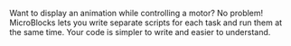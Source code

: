 Want to display an animation while controlling a motor? No problem! MicroBlocks lets you write separate scripts for each task and run them at the same time. Your code is simpler to write and easier to understand. 
